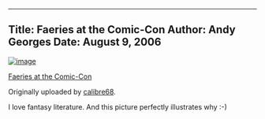 -----
Title:  Faeries at the Comic-Con
Author: Andy Georges
Date: August 9, 2006
----







[![image](03117BC8-B6B9-4F84-B77D-EE455C3281F8-1.jpg)](http://www.flickr.com/photos/calibre68/196457436/)


[Faeries at the
Comic-Con](http://www.flickr.com/photos/calibre68/196457436/)


Originally uploaded by
[calibre68](http://www.flickr.com/people/calibre68/).


I love fantasy literature. And this picture perfectly illustrates why
:-)





